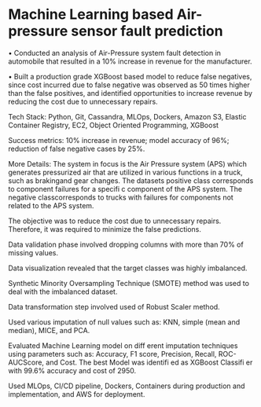 # Machine Learning based Air-pressure sensor fault prediction

• Conducted an analysis of Air-Pressure system fault detection in automobile that resulted in a 10% increase in revenue for the manufacturer.

• Built a production grade XGBoost based model to reduce false negatives, since cost incurred due to false negative was observed as 50 times higher than the false positives, and identified opportunities to increase revenue by reducing the cost due to unnecessary repairs.


Tech Stack: Python, Git, Cassandra, MLOps, Dockers, Amazon S3, Elastic Container Registry, EC2, Object Oriented Programming, XGBoost

Success metrics: 10% increase in revenue; model accuracy of 96%; reduction of false negative cases by 25%.

More Details:
The system in focus is the Air Pressure system (APS) which generates pressurized air that are utilized in various functions in a truck, such as brakingand gear changes. The datasets positive class corresponds to component failures for a specifi c component of the APS system. The negative classcorresponds to trucks with failures for components not related to the APS system.

The objective was to reduce the cost due to unnecessary repairs. Therefore, it was required to minimize the false predictions.

Data validation phase involved dropping columns with more than 70% of missing values.

Data visualization revealed that the target classes was highly imbalanced.

Synthetic Minority Oversampling Technique (SMOTE) method was used to deal with the imbalanced dataset.

Data transformation step involved used of Robust Scaler method.

Used various imputation of null values such as: KNN, simple (mean and median), MICE, and PCA.

Evaluated Machine Learning model on diff erent imputation techniques using parameters such as: Accuracy, F1 score, Precision, Recall, ROC-AUCScore, and Cost.
The best Model was identifi ed as XGBoost Classifi er with 99.6% accuracy and cost of 2950.

Used MLOps, CI/CD pipeline, Dockers, Containers during production and implementation, and AWS for deployment.

